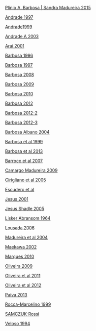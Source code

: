 <div class="manual clearfix colelem" id="u469-134" data-muse-uid="U469" data-muse-type="txt_frame"><!-- content -->
    <p><span><a class="nonblock" href="assets/andrade1997.pdf" data-href="upload:U479" target="_blank">Plínio A. Barbosa | Sandra Madureira 2015</a></span></p>
    <p><span><a class="nonblock" href="assets/andrade1997.pdf" data-href="upload:U479" target="_blank">Andrade 1997</a></span></p>
    <p><span><a class="nonblock" href="assets/andrade1999.pdf" data-href="upload:U481" target="_blank">Andrade1999</a></span></p>
    <p><span><a class="nonblock" href="assets/andradea2003.pdf" data-href="upload:U483" target="_blank">Andrade A 2003</a></span></p>
    <p><span><a class="nonblock" href="assets/arai2001.pdf" data-href="upload:U485" target="_blank">Arai 2001</a></span></p>
    <p><span><a class="nonblock" href="assets/barbosa1996.pdf" data-href="upload:U487" target="_blank">Barbosa 1996</a></span></p>
    <p><span><a class="nonblock" href="assets/barbosa1997.pdf" data-href="upload:U489" target="_blank">Barbosa 1997</a></span></p>
    <p><span><a class="nonblock" href="assets/barbosa2008.pdf" data-href="upload:U491" target="_blank">Barbosa 2008</a></span></p>
    <p><span><a class="nonblock" href="assets/barbosa2009.pdf" data-href="upload:U493" target="_blank">Barbosa 2009</a></span></p>
    <p><span><a class="nonblock" href="assets/barbosa2010.pdf" data-href="upload:U495" target="_blank">Barbosa 2010</a></span></p>
    <p><span><a class="nonblock" href="assets/barbosa2012.pdf" data-href="upload:U497" target="_blank">Barbosa 2012</a></span></p>
    <p><span><a class="nonblock" href="assets/barbosa2012-2.pdf" data-href="upload:U499" target="_blank">Barbosa 2012-2</a></span></p>
    <p><span><a class="nonblock" href="assets/barbosa2012-3.pdf" data-href="upload:U501" target="_blank">Barbosa 2012-3</a></span></p>
    <p><span><a class="nonblock" href="assets/barbosaalbano2004.pdf" data-href="upload:U503" target="_blank">Barbosa Albano 2004</a></span></p>
    <p><span><a class="nonblock" href="assets/barbosaetal1999.pdf" data-href="upload:U505" target="_blank">Barbosa et al 1999</a></span></p>
    <p><span><a class="nonblock" href="assets/barbosaetal2013.pdf" data-href="upload:U507" target="_blank">Barbosa et al 2013</a></span></p>
    <p><span><a class="nonblock" href="assets/barrocoetal2007.pdf" data-href="upload:U509" target="_blank">Barroco et al 2007</a></span></p>
    <p><span><a class="nonblock" href="assets/camargomadureira2009.pdf" data-href="upload:U511" target="_blank">Camargo Madureira 2009</a></span></p>
    <p><span><a class="nonblock" href="assets/ciriglianoetal2005.pdf" data-href="upload:U513" target="_blank">Cirigliano et al 2005</a></span></p>
    <p><span><a class="nonblock" href="assets/escuderoetal.pdf" data-href="upload:U515" target="_blank">Escudero et al</a></span></p>
    <p><span><a class="nonblock" href="assets/jesus2001.pdf" data-href="upload:U517" target="_blank">Jesus 2001</a></span></p>
    <p><span><a class="nonblock" href="assets/jesusshadle2005.pdf" data-href="upload:U519" target="_blank">Jesus Shadle 2005</a></span></p>
    <p><span><a class="nonblock" href="assets/liskerabransom1964.pdf" data-href="upload:U521" target="_blank">Lisker Abransom 1964</a></span></p>
    <p><span><a class="nonblock" href="assets/lousada2006.pdf" data-href="upload:U523" target="_blank">Lousada 2006</a></span></p>
    <p><span><a class="nonblock" href="assets/madureiraetal2004.pdf" data-href="upload:U525" target="_blank">Madureira et al 2004</a></span></p>
    <p><span><a class="nonblock" href="assets/maekawa2002.pdf" data-href="upload:U527" target="_blank">Maekawa 2002</a></span></p>
    <p><span><a class="nonblock" href="assets/marques2010.pdf" data-href="upload:U529" target="_blank">Marques 2010</a></span></p>
    <p><span><a class="nonblock" href="assets/oliveira2009.pdf" data-href="upload:U531" target="_blank">Oliveira 2009</a></span></p>
    <p><span><a class="nonblock" href="assets/oliveiraetal2011.pdf" data-href="upload:U533" target="_blank">Oliveira et al 2011</a></span></p>
    <p><span><a class="nonblock" href="assets/oliveiraetal2012.pdf" data-href="upload:U535" target="_blank">Oliveira et al 2012</a></span></p>
    <p><span><a class="nonblock" href="assets/paiva2013.pdf" data-href="upload:U537" target="_blank">Paiva 2013</a></span></p>
    <p><span><a class="nonblock" href="assets/rocca-marcelino1999.pdf" data-href="upload:U539" target="_blank">Rocca-Marcelino 1999</a></span></p>
    <p><span><a class="nonblock" href="assets/samczuk-rossi.pdf" data-href="upload:U541" target="_blank">SAMCZUK-Rossi</a></span></p>
    <p><span><a class="nonblock" href="assets/veloso1994.pdf" data-href="upload:U543" target="_blank">Veloso 1994</a></span></p>
   </div>
